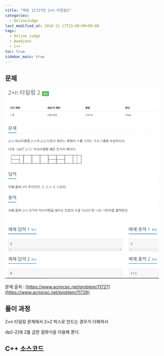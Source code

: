 ```yaml
---
title: "백준 11727번 2×n 타일링2"
categories: 
  - OnlineJudge
last_modified_at: 2018-11-17T13:00:00+09:00
tags: 
  - Online judge
  - Baekjoon
  - C++
toc: true
sidebar_main: true
---
```


## 문제

![11727](https://github.com/lesslate/lesslate.github.io/blob/master/assets/img/OnlineJudge/11727.png?raw=true)

문제 출처 : [https://www.acmicpc.net/problem/11727](https://www.acmicpc.net/problem/11726)


## 풀이 과정

2×n 타일링 문제에서 2×2 박스로 만드는 경우가 더해져서 

dp[i-2]에 2를 곱한 점화식을 이용해 푼다.

## C++ 소스코드

<script src="https://gist.github.com/lesslate/26757ad6817a87d1860bbd72720a6425.js"></script>